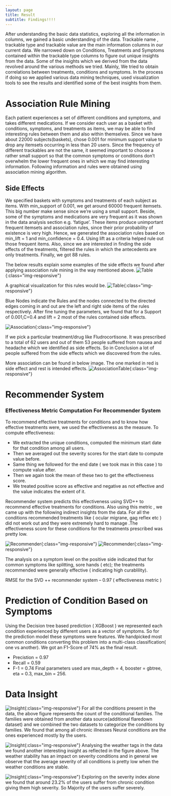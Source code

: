 ```yaml
---
layout: page
title: Result
subtitle: Findings!!!!
---
```

After understanding the basic data statistics, exploring all the information in columns, we gained a basic understanding of the data. Trackable name , trackable type and trackable value are the main information columns in our current data. We narrowed down on Conditions, Treatments and Symptoms contained within the trackable type columns to figure out unique insights from the data.
Some of the insights which we derived from the data revolved around the various methods we tried. Mainly, We tried to obtain correlations between treatments, conditions and symptoms. In the process if doing so we applied various data mining techniques, used visualization tools to see the results and identified some of the best insights from them.

# Association Rule Mining

Each patient experiences a set of different conditions and symptoms, and takes different medications. If we consider each user as a basket with conditions, symptoms, and treatments as items, we may be able to find interesting rules between them and also within themselves.  Since we have about 22000 subjects(baskets), chose 0.001 for minimum support value to drop any itemsets occurring in less than 20 users.
Since the frequency of different trackables are not the same, it seemed important to choose a rather small support so that the common symptoms or conditions don’t overwhelm the lower frequent ones in which we may find interesting information.
Following information and rules were obtained using association mining algorithm.

## Side Effects

We specified baskets with symptoms and treatments of each subject as items. With min_support of 0.001, we get around 60000 frequent itemsets. This big number make sense since we’re using a small support. Beside, some of the symptoms and medications are very frequent as it was shown in the data analysis section e.g. ‘fatigue’. These items produce unimportant frequent itemsets and association rules, since their prior probability of existence is very high. 
Hence, we generated the association rules based on min_lift = 1 and min_confidence = 0.4.
Using lift as a criteria helped rule out those frequent items.
Also, since we are interested in finding the side effects of the treatments, filtered the rules in which the antecedents are only treatments.
Finally, we got 88 rules. 

The below results explain some examples of the side effects we found after applying association rule mining in the way mentioned above.
![Table](/img/data/assoc_table.png){:class="img-responsive"}

A graphical visualization for this rules would be.
![Table](/img/data/assoc_graph.png){:class="img-responsive"}

Blue Nodes indicate the Rules and the nodes connected to the directed edges coming in and out are the left and right side items of the rules respectively.
After fine tuning the parameters, we found that for a Support of 0.001,C=0.4 and lift = 2 most of the rules contained side effects.

![Association](/img/data/assoc_pie.jpg){:class="img-responsive"}

If we pick a particular treatment/drug like Fludrocortisone. It was prescribed to a total of 62 users and out of them 53 people suffered from nausea and headache which we identified as side effects. So in Conclusion a lot of people suffered from the side effects which we discovered from the rules.

More association can be found in below image. The one marked in red is side effect and rest is intended effects.
![AssociationTable](/img/data/table_detailed.png){:class="img-responsive"}


# Recommender System
### Effectiveness Metric Computation For Recommender System
To recommend effective treatments for conditions and to know how effective treatments were, we used the effectiveness as the measure.
To compute effectiveness:
* We extracted the unique conditions, computed the minimum start date for that condition among all users.
* Then we averaged out the severity scores for the start date to compute value before.
* Same thing we followed for the end date ( we took max in this case ) to compute value after.
* Then we again took the mean of these two to get the effectiveness score. 
* We treated positive score as effective and negative as not effective and the value indicates the extent of it.

Recommender system predicts this effectiveness using SVD++ to recommend effective treatments for conditions. 
Also using this metric , we came up with the following indirect insights from the data.
For all the conditions recommended treatments like ( ocular migrane, gag reflex etc )  did not work out and they were extremely hard to manage .The effectiveness score for these conditions for the treatments prescribed was pretty low.


![Recommender](/img/data/cond_top10.png){:class="img-responsive"}
![Recommender](/img/data/sym_top10.jpeg.jpg){:class="img-responsive"}

The analysis on a symptom level on the positive side indicated that for common symptoms like splitting, sore hands ( etc); the treatments recommended were generally effective ( indicating high curablility).

RMSE for the SVD ++ recommender system – 0.97 ( effectiveness metric )

# Prediction of Condition Based on Symptoms
Using the Decision tree based prediction ( XGBoost ) we represented each condition experienced by different users as a vector of symptoms. So for the prediction model these symptoms were features. We handpicked most common conditions converting this problem into a multi-class classification( one vs another). We got an F1-Score of 74% as the final result.
* Precistion = 0.97
* Recall = 0.59
* F-1 = 0.74
Final parameters used are max_depth = 4, booster = gbtree, eta = 0.3, max_bin = 256.

# Data Insight
![Insight](/img/data/common_by_family.jpg){:class="img-responsive"}
For all the conditions present in the data, the above figure represents the count of the conditional families. The families were obtained from another data source(additional flaredown dataset) and we combined the two datasets to categorize the conditions by families. We found that among all chronic illnesses Neural conditions are the ones experienced mostly by the users.

![Insight](/img/data/weather_sev_corr.jpeg){:class="img-responsive"}
Analysing the weather tags in the data we found another interesting insight as reflected in the figure above. The weather stability has an impact on severity conditions and in general we observe that the average severity of all conditions is pretty low when the weather conditions are stable.

![Insight](/img/data/sev_count_plot_grouped.jpeg){:class="img-responsive"}
Exploring on the severity index alone we found that around 23.2% of the users suffer from chronic condition giving them high severity. So Majority of the users suffer severely.

